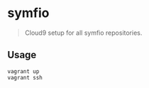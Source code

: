 # symfio

> Cloud9 setup for all symfio repositories.

## Usage

```shell
vagrant up
vagrant ssh
```
